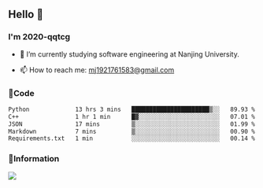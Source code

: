 ## Hello 👋


### I'm 2020-qqtcg

- 🔭 I’m currently studying software engineering at Nanjing University. 
<!-- - 🌱 I’m currently learning MLsys and -->
<!-- - 👯 I’m looking to collaborate on ... -->
<!-- - 🤔 I’m looking for help with ... -->
<!-- - 💬 Ask me about ... -->
- 📫 How to reach me: mj1921761583@gmail.com
<!-- - 😄 Pronouns: ... -->
<!-- - ⚡ Fun fact: ... -->

### 🌱Code
<!--START_SECTION:waka-->

```txt
Python             13 hrs 3 mins   ██████████████████████▒░░   89.93 %
C++                1 hr 1 min      █▓░░░░░░░░░░░░░░░░░░░░░░░   07.01 %
JSON               17 mins         ▒░░░░░░░░░░░░░░░░░░░░░░░░   01.99 %
Markdown           7 mins          ▒░░░░░░░░░░░░░░░░░░░░░░░░   00.90 %
Requirements.txt   1 min           ░░░░░░░░░░░░░░░░░░░░░░░░░   00.14 %
```

<!--END_SECTION:waka-->

### 💬Information
![](https://github-readme-stats.vercel.app/api?username=2020-qqtcg&theme=buefy&hide_border=false)


<!-- <div align="center"> <img src="https://github-readme-activity-graph.vercel.app/graph?username=2020-qqtcg&theme=minimal" /> </div> -->


